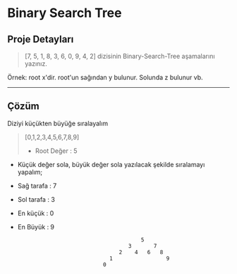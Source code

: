 # Binary Search Tree
## Proje Detayları 
>[7, 5, 1, 8, 3, 6, 0, 9, 4, 2] dizisinin Binary-Search-Tree aşamalarını yazınız.

Örnek: root x'dir. root'un sağından y bulunur. Solunda z bulunur vb.

---
 ## Çözüm

 Diziyi küçükten büyüğe sıralayalım
> [0,1,2,3,4,5,6,7,8,9]
> - Root Değer : 5
- Küçük değer sola, büyük değer sola yazılacak şekilde sıralamayı yapalım;


- Sağ tarafa : 7
 - Sol tarafa : 3
- En küçük : 0
- En Büyük : 9 

											 5
										 3		 7	
									  2	   4   6   8
								   1				 9
								 0			